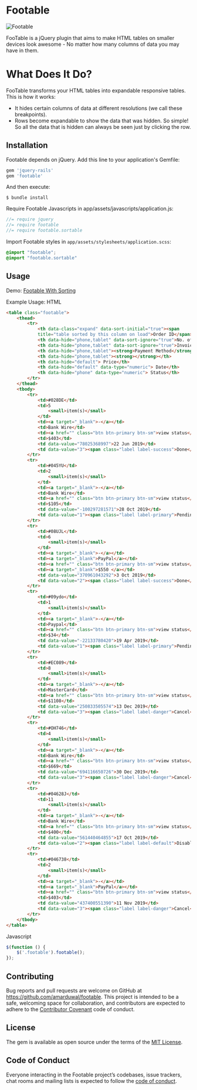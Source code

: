 # Footable

![Footable](../master/footable.jpg)

FooTable is a jQuery plugin that aims to make HTML tables on smaller devices look awesome - No matter how many columns of data you may have in them.

# What Does It Do?

FooTable transforms your HTML tables into expandable responsive tables. This is how it works:
* It hides certain columns of data at different resolutions (we call these breakpoints).
* Rows become expandable to show the data that was hidden.
So simple! So all the data that is hidden can always be seen just by clicking the row.

## Installation

Footable depends on jQuery. Add this line to your application's Gemfile:

```ruby
gem 'jquery-rails'
gem 'footable'
```

And then execute:

```console
$ bundle install
```

Require Footable Javascripts in app/assets/javascripts/application.js:

```js
//= require jquery
//= require footable
//= require footable.sortable
```

Import Footable styles in `app/assets/stylesheets/application.scss`:

```scss
@import "footable";
@import "footable.sortable"
```

## Usage

Demo:
[Footable With Sorting](http://railsnepal.herokuapp.com/demos/footable_with_sorting)

Example Usage:
HTML
```html
<table class="footable">
	<thead>
		<tr>
			<th data-class="expand" data-sort-initial="true"><span
			title="table sorted by this column on load">Order ID</span></th>
			<th data-hide="phone,tablet" data-sort-ignore="true">No. of items</th>
			<th data-hide="phone,tablet" data-sort-ignore="true">Invoice</th>
			<th data-hide="phone,tablet"><strong>Payment Method</strong></th>
			<th data-hide="phone,tablet"><strong></strong></th>
			<th data-hide="default"> Price</th>
			<th data-hide="default" data-type="numeric"> Date</th>
			<th data-hide="phone" data-type="numeric"> Status</th>
		</tr>
	</thead>
	<tbody>
		<tr>
			<td>#028DE</td>
			<td>5
				<small>item(s)</small>
			</td>
			<td><a target="_blank">-</a></td>
			<td>Bank Wire</td>
			<td><a href="" class="btn btn-primary btn-sm">view status</a></td>
			<td>$403</td>
			<td data-value="78025368997">22 Jun 2019</td>
			<td data-value="3"><span class="label label-success">Done</span></td>
		</tr>
		<tr>
			<td>#045YU</td>
			<td>2
				<small>item(s)</small>
			</td>
			<td><a target="_blank">-</a></td>
			<td>Bank Wire</td>
			<td><a href="" class="btn btn-primary btn-sm">view status</a></td>
			<td>$105</td>
			<td data-value="-100297281571">28 Oct 2019</td>
			<td data-value="1"><span class="label label-primary">Pending</span></td>
		</tr>
		<tr>
			<td>#08UJL</td>
			<td>6
				<small>item(s)</small>
			</td>
			<td><a target="_blank">-</a></td>
			<td><a target="_blank">PayPal</a></td>
			<td><a href="" class="btn btn-primary btn-sm">view status</a></td>
			<td><a target="_blank">$550 </a></td>
			<td data-value="370961043292">3 Oct 2019</td>
			<td data-value="2"><span class="label label-success">Done</span></td>
		</tr>
		<tr>
			<td>#09ydo</td>
			<td>1
				<small>item(s)</small>
			</td>
			<td><a target="_blank">-</a></td>
			<td>Paypal</td>
			<td><a href="" class="btn btn-primary btn-sm">view status</a></td>
			<td>$34</td>
			<td data-value="-22133780420">19 Apr 2019</td>
			<td data-value="1"><span class="label label-primary">Pending</span></td>
		</tr>
		<tr>
			<td>#EC089</td>
			<td>8
				<small>item(s)</small>
			</td>
			<td><a target="_blank">-</a></td>
			<td>MasterCard</td>
			<td><a href="" class="btn btn-primary btn-sm">view status</a></td>
			<td>$1108</td>
			<td data-value="250833505574">13 Dec 2019</td>
			<td data-value="3"><span class="label label-danger">Cancel</span></td>
		</tr>
		<tr>
			<td>#OH746</td>
			<td>4
				<small>item(s)</small>
			</td>
			<td><a target="_blank">-</a></td>
			<td>Bank Wire</td>
			<td><a href="" class="btn btn-primary btn-sm">view status</a></td>
			<td>$669</td>
			<td data-value="694116650726">30 Dec 2019</td>
			<td data-value="3"><span class="label label-danger">Cancel</span></td>
		</tr>
		<tr>
			<td>#04628J</td>
			<td>11
				<small>item(s)</small>
			</td>
			<td><a target="_blank">-</a></td>
			<td>Bank Wire</td>
			<td><a href="" class="btn btn-primary btn-sm">view status</a></td>
			<td>$400</td>
			<td data-value="561440464855">17 Oct 2019</td>
			<td data-value="2"><span class="label label-default">Disable</span></td>
		</tr>
		<tr>
			<td>#046738</td>
			<td>2
				<small>item(s)</small>
			</td>
			<td><a target="_blank">-</a></td>
			<td><a target="_blank">PayPal</a></td>
			<td><a href="" class="btn btn-primary btn-sm">view status</a></td>
			<td>$403</td>
			<td data-value="437400551390">11 Nov 2019</td>
			<td data-value="3"><span class="label label-danger">Cancel</span></td>
		</tr>		
	</tbody>
</table>
```

Javascript
```js
$(function () {
    $('.footable').footable();
});
```

## Contributing

Bug reports and pull requests are welcome on GitHub at https://github.com/amarduwal/footable. This project is intended to be a safe, welcoming space for collaboration, and contributors are expected to adhere to the [Contributor Covenant](http://contributor-covenant.org) code of conduct.

## License

The gem is available as open source under the terms of the [MIT License](https://opensource.org/licenses/MIT).

## Code of Conduct

Everyone interacting in the Footable project’s codebases, issue trackers, chat rooms and mailing lists is expected to follow the [code of conduct](https://github.com/amarduwal/footable/blob/master/CODE_OF_CONDUCT.md).

